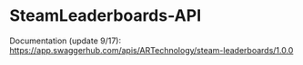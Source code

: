 # SteamLeaderboards-API
Documentation (update 9/17): https://app.swaggerhub.com/apis/ARTechnology/steam-leaderboards/1.0.0
